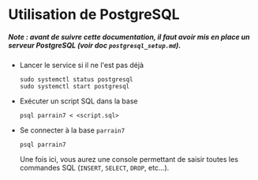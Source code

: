# Utilisation de PostgreSQL

##### **Note : avant de suivre cette documentation, il faut avoir mis en place un serveur PostgreSQL (voir doc `postgresql_setup.md`).**

- Lancer le service si il ne l'est pas déjà

  ```shell
  sudo systemctl status postgresql
  sudo systemctl start postgresql
  ```

- Exécuter un script SQL dans la base

  ```shell
  psql parrain7 < <script.sql>
  ```

- Se connecter à la base `parrain7`

  ```shell
  psql parrain7
  ```

  Une fois ici, vous aurez une console permettant de saisir toutes les commandes SQL (`INSERT`, `SELECT`, `DROP`, etc...).

